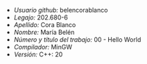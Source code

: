 - *Usuario github:* belencorablanco
- *Legajo:* 202.680-6
- *Apellido:* Cora Blanco
- *Nombre:* María Belén
- *Número y título del trabajo:* 00 - Hello World
- *Compilador:* MinGW
- *Versión:* C++: 20
